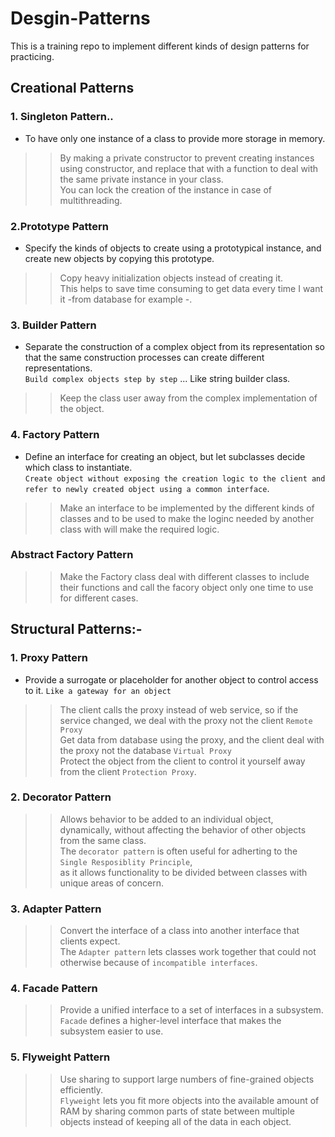 # Desgin-Patterns
This is a training repo to implement different kinds of design patterns for practicing.
## Creational Patterns
### 1. Singleton Pattern..
- To have only one instance of a class to provide more storage in memory.
>> By making a private constructor to prevent creating instances using constructor, and replace that with a function to deal with the same private instance in your class.<br>
>> You can lock the creation of the instance in case of multithreading.

### 2.Prototype Pattern
- Specify the kinds of objects to create using a prototypical instance, and create new objects by copying this prototype.
>> Copy heavy initialization objects instead of creating it.<br>
>> This helps to save time consuming to get data every time I want it -from database for example -.

### 3. Builder Pattern
- Separate the construction of a complex object from its representation so that the same construction processes can create different representations.<br>
`Build complex objects step by step` ... Like string builder class.<br>
>> Keep the class user away from the complex implementation of the object.<br>

### 4. Factory Pattern
- Define an interface for creating an object, but let subclasses decide which class to instantiate.<br>
`Create object without exposing the creation logic to the client and refer to newly created object using a common interface`.<br>
>> Make an interface to be implemented by the different kinds of classes and to be used to make the loginc needed by another class with will make the required logic.
### Abstract Factory Pattern
>> Make the Factory class deal with different classes to include their functions and call the facory object only one time to use for different cases.<br>

## Structural  Patterns:- 
### 1. Proxy Pattern
- Provide a surrogate or placeholder for another object to control access to it.
`Like a gateway for an object`<br>
>> The client calls the proxy instead of web service, so if the service changed, we deal with the proxy not the client `Remote Proxy`<br>
>> Get data from database using the proxy, and the client deal with the proxy not the database `Virtual Proxy`<br>
>> Protect the object from the client to control it yourself away from the client `Protection Proxy`.<br>

### 2. Decorator Pattern
>> Allows behavior to be added to an individual object, dynamically, without affecting the behavior of other objects from the same class. <br>
>> The `decorator pattern` is often useful for adherting to the `Single Resposiblity Principle`,<br>
as it allows functionality to be divided between classes with unique areas of concern.

### 3. Adapter Pattern 
>> Convert the interface of a class into another interface that clients expect.<br>
>> The `Adapter pattern` lets classes work together that could not otherwise because of `incompatible interfaces`.

### 4. Facade Pattern
>> Provide a unified interface to a set of interfaces in a subsystem. <br>
>>`Facade` defines a higher-level interface that makes the subsystem easier to use.<br>

### 5. Flyweight Pattern
>> Use sharing to support large numbers of fine-grained objects efficiently.<br>
`Flyweight`  lets you fit more objects into the available amount of RAM by sharing common parts of state between multiple objects instead of keeping all of the data in each object.<br>
